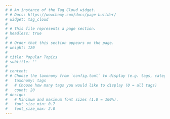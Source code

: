 ```yaml
---
# # An instance of the Tag Cloud widget.
# # Docs: https://wowchemy.com/docs/page-builder/
# widget: tag_cloud
# 
# # This file represents a page section.
# headless: true
# 
# # Order that this section appears on the page.
# weight: 120
# 
# title: Popular Topics
# subtitle: ''
# 
# content:
# # Choose the taxonomy from `config.toml` to display (e.g. tags, categories)
#   taxonomy: tags
#   # Choose how many tags you would like to display (0 = all tags)
#   count: 20
# design:
#   # Minimum and maximum font sizes (1.0 = 100%).
#   font_size_min: 0.7
#   font_size_max: 2.0
---
```

